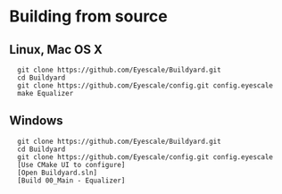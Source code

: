 # Building from source
## Linux, Mac OS X

```
  git clone https://github.com/Eyescale/Buildyard.git
  cd Buildyard
  git clone https://github.com/Eyescale/config.git config.eyescale
  make Equalizer
```

## Windows
```
  git clone https://github.com/Eyescale/Buildyard.git
  cd Buildyard
  git clone https://github.com/Eyescale/config.git config.eyescale
  [Use CMake UI to configure]
  [Open Buildyard.sln]
  [Build 00_Main - Equalizer]
```
